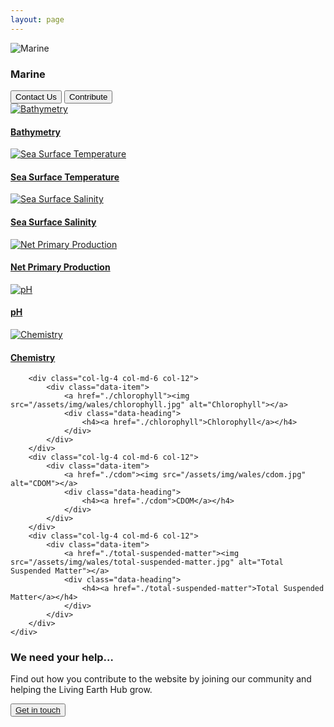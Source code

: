 ```yaml
---
layout: page
---
```


<!-- country-subpage-banner-section-start -->
<div class="row country_subpage-main-section mb-80 mx-0">
    <div class="col-md-5 country_subpage-background-color m-0 p-0">
        <div class="mx-md-5 d-flex flex-column h-100 main-content">
        </div>
    </div>
    <div class="col-md-7 m-0 p-0 position-relative">
        <div class="country_subpage-img-layer"></div>
        <img class="country_subpage-benner-img" src="/assets/img/wales/big/marine.jpg" alt="Marine">
    </div>
    <div class="dsc-about-page container">
        <div class="row text-white">
            <div class="col-12">
            </div>
        </div>
        <div class="row">
            <div class="dsc-about-inner col-12 col-md-5">
                <h3 class="mb-3 mb-md-4 text-uppercase">Marine</h3>
            </div>
        </div>
        <div class="country-subpage-welcome-living-button d-flex justify-content-xs-center justify-content-md-start mt-3">
            <button type="button" class="country-subpage-search">Contact Us</button>
            <button type="button" class="country-subpage-get-in-touch">Contribute</button>
        </div>
    </div>
</div>
<!-- country-subpage-banner-section-end -->

<!-- country-subpage-blog-start -->
<div class="container mt-80 mb-80 future-landscapes-main">
    <div class="row">
        <div class="col-lg-4 col-md-6 col-12">
            <div class="data-item">
                <a href="./bathymetry"><img src="/assets/img/wales/bathymetry.jpg" alt="Bathymetry"></a>
                <div class="data-heading">
                    <h4><a href="./bathymetry">Bathymetry</a></h4>
                </div>
            </div>
        </div>
        <div class="col-lg-4 col-md-6 col-12">
            <div class="data-item">
                <a href="./sea-surface-temperature"><img src="/assets/img/wales/sea-surface-temperature.jpg" alt="Sea Surface Temperature"></a>
                <div class="data-heading">
                    <h4><a href="./sea-surface-temperature">Sea Surface Temperature</a></h4>
                </div>
            </div>
        </div>
        <div class="col-lg-4 col-md-6 col-12">
            <div class="data-item">
                <a href="./sea-surface-salinity"><img src="/assets/img/wales/sea-surface-salinity.jpg" alt="Sea Surface Salinity"></a>
                <div class="data-heading">
                    <h4><a href="./sea-surface-salinity">Sea Surface Salinity</a></h4>
                </div>
            </div>
        </div>
        <div class="col-lg-4 col-md-6 col-12">
            <div class="data-item">
                <a href="./net-primary-production"><img src="/assets/img/wales/net-primary-production.jpg" alt="Net Primary Production"></a>
                <div class="data-heading">
                    <h4><a href="./net-primary-production">Net Primary Production</a></h4>
                </div>
            </div>
        </div>
        <div class="col-lg-4 col-md-6 col-12">
            <div class="data-item">
                <a href="./ph"><img src="/assets/img/wales/ph.jpg" alt="pH"></a>
                <div class="data-heading">
                    <h4><a href="./ph">pH</a></h4>
                </div>
            </div>
        </div>
        <div class="col-lg-4 col-md-6 col-12">
            <div class="data-item">
                <a href="./chemistry"><img src="/assets/img/wales/chemistry.jpg" alt="Chemistry"></a>
                <div class="data-heading">
                    <h4><a href="./chemistry">Chemistry</a></h4>
                </div>
            </div>
        </div>

        <div class="col-lg-4 col-md-6 col-12">
            <div class="data-item">
                <a href="./chlorophyll"><img src="/assets/img/wales/chlorophyll.jpg" alt="Chlorophyll"></a>
                <div class="data-heading">
                    <h4><a href="./chlorophyll">Chlorophyll</a></h4>
                </div>
            </div>
        </div>
        <div class="col-lg-4 col-md-6 col-12">
            <div class="data-item">
                <a href="./cdom"><img src="/assets/img/wales/cdom.jpg" alt="CDOM"></a>
                <div class="data-heading">
                    <h4><a href="./cdom">CDOM</a></h4>
                </div>
            </div>
        </div>
        <div class="col-lg-4 col-md-6 col-12">
            <div class="data-item">
                <a href="./total-suspended-matter"><img src="/assets/img/wales/total-suspended-matter.jpg" alt="Total Suspended Matter"></a>
                <div class="data-heading">
                    <h4><a href="./total-suspended-matter">Total Suspended Matter</a></h4>
                </div>
            </div>
        </div>
    </div>
</div>
<!-- country-subpage-blog-end -->

<!-- get-in-section-Start -->
<div class="container mb-100">
    <div class="get-in-section-main">
        <div class="get-in-section-dsc">
            <h3>We need your help&hellip;</h3>
            <p>Find out how you contribute to the website by joining our community and helping the Living Earth Hub grow.</p>
        </div>
        <button type="button"><a href="/contact/">Get in touch</a></button>
    </div>
</div>
<!-- get-in-section-End -->